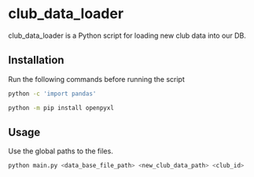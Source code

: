 # club_data_loader

club_data_loader is a Python script for loading new club data into our DB.

## Installation

Run the following commands before running the script

```bash
python -c 'import pandas'
```
```bash
python -m pip install openpyxl 
```

## Usage
Use the global paths to the files.
```python
python main.py <data_base_file_path> <new_club_data_path> <club_id>
```

